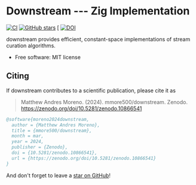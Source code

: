 # Downstream --- Zig Implementation

[![CI](https://github.com/mmore500/downstream/actions/workflows/zig-ci.yaml/badge.svg?branch=zig)](https://github.com/mmore500/downstream/actions/workflows/zig-ci.yaml?query=branch:zig)
[![GitHub stars](https://img.shields.io/github/stars/mmore500/downstream.svg?style=flat-square&logo=github&label=Stars&logoColor=white)](https://github.com/mmore500/downstream)
[
[![DOI](https://zenodo.org/badge/776865597.svg)](https://zenodo.org/doi/10.5281/zenodo.10866541)

downstream provides efficient, constant-space implementations of stream curation algorithms.

-   Free software: MIT license

<!---
-   Documentation: <https://downstream.readthedocs.io>.
-->

## Citing

If downstream contributes to a scientific publication, please cite it as

> Matthew Andres Moreno. (2024). mmore500/downstream. Zenodo. https://zenodo.org/doi/10.5281/zenodo.10866541

```bibtex
@software{moreno2024downstream,
  author = {Matthew Andres Moreno},
  title = {mmore500/downstream},
  month = mar,
  year = 2024,
  publisher = {Zenodo},
  doi = {10.5281/zenodo.10866541},
  url = {https://zenodo.org/doi/10.5281/zenodo.10866541}
}
```

And don't forget to leave a [star on GitHub](https://github.com/mmore500/downstream/stargazers)!
